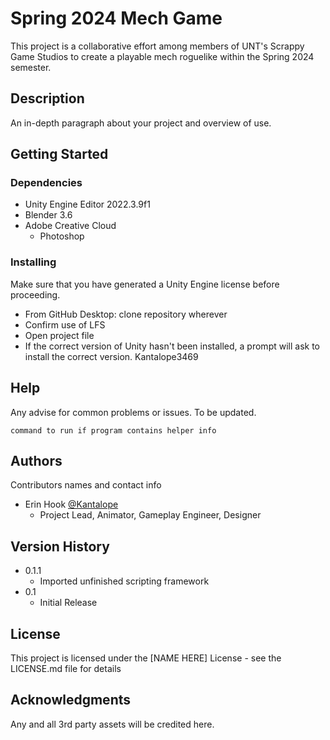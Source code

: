 # Spring 2024 Mech Game

This project is a collaborative effort among members of UNT's Scrappy Game Studios to create a playable mech roguelike within the Spring 2024 semester.

## Description

An in-depth paragraph about your project and overview of use.


## Getting Started

### Dependencies

* Unity Engine Editor 2022.3.9f1
* Blender 3.6
* Adobe Creative Cloud
    * Photoshop

### Installing

Make sure that you have generated a Unity Engine license before proceeding.
* From GitHub Desktop: clone repository wherever
* Confirm use of LFS
* Open project file
* If the correct version of Unity hasn't been installed, a prompt will ask to install the correct version.
Kantalope3469

## Help

Any advise for common problems or issues. To be updated.
```
command to run if program contains helper info
```

## Authors

Contributors names and contact info

* Erin Hook
[@Kantalope](https://twitter.com/Kantalope3469)
    * Project Lead, Animator, Gameplay Engineer, Designer 

## Version History

* 0.1.1
    * Imported unfinished scripting framework
* 0.1
    * Initial Release

## License

This project is licensed under the [NAME HERE] License - see the LICENSE.md file for details

## Acknowledgments

Any and all 3rd party assets will be credited here.
